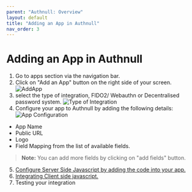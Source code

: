 ```yaml
---
parent: "Authnull: Overview"
layout: default
title: "Adding an App in Authnull"
nav_order: 3
---
```


# Adding an App in Authnull

1. Go to apps section via the navigation bar.
2. Click on "Add an App" button on the right side of your screen.
![AddApp](../../../assets/images/AddApp.png)
3. select the type of integration, FIDO2/ Webauthn or Decentralised password system.
![Type of Integration](../../../assets/images/Typeofintegration.png)
4. Configure your app to Authnull by adding the following details:
![App Configuration](../../../assets/images/Appconfiguration.png)
  * App Name
  * Public URL
  * Logo
  * Field Mapping from the list of available fields.
   > **Note:** You can add more fields by clicking on "add fields" button.
5. [Configure Server Side Javascript by adding the code into your app.](http://127.0.0.1:4000/help/docs/End%20User%20Guide/Integrating_Server_Side/)
6. [Integrating Client side javascript.](http://127.0.0.1:4000/help/docs/End%20User%20Guide/Client%20side%20integration/)
7. Testing your integration
